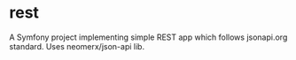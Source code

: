 rest
====

A Symfony project implementing simple REST app which follows jsonapi.org standard.
Uses neomerx/json-api lib.
